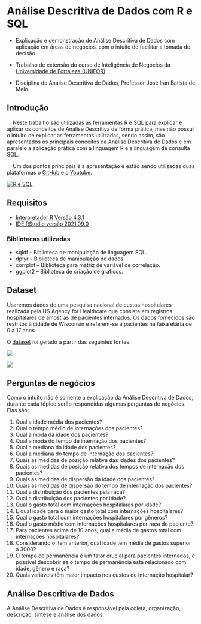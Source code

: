 # Análise Descritiva de Dados com R e SQL

- Explicação e demonstração de Análise Descritiva de Dados com aplicação em áreas de negócios, com o intuito de facilitar a tomada de decisão.
  
- Trabalho de extensão do curso de Inteligência de Negócios da [Universidade de Fortaleza (UNIFOR)](https://www.linkedin.com/school/uniforoficial/).

- Disciplina de Análise Descritiva de Dados, Professor José Iran Batista de Melo.

## Introdução

    Neste trabalho são utilizadas as ferramentas R e SQL para explicar e aplicar os conceitos de Análise Descritiva de forma prática, mas não possui o intuito de explicar as ferramentas utilizadas, sendo assim, são apresentados os principais conceitos da Análise Descritiva de Dados e em paralelo a aplicação prática com a linguagem R e a linguagem de consulta SQL.

    Um dos pontos principais é a apresentação e estão sendo utilizadas duas plataformas o [GitHub](https://github.com/NandesLima/analise-de-dados-com-r-e-sql) e o [Youtube](https://www.youtube.com/watch?v=Zf6rcv67bT4).

[![R e SQL](https://github.com/NandesLima/analise-de-dados-com-r-e-sql/blob/main/imagens/video-youtube.png)](https://www.youtube.com/watch?v=Zf6rcv67bT4)

## Requisitos

- [Interpretador R Versão 4.3.1](https://vps.fmvz.usp.br/CRAN)
- [IDE RStudio versão 2021.09.0](https://posit.co/blog/rstudio-2021.09.0-update-whats-new/)

### Bibliotecas utilizadas

- sqldf – Biblioteca de manipulação de linguagem SQL.
- dplyr – Biblioteca de manipulação de dados.
- corrplot – Biblioteca para matriz de variável de correlação.
- ggplot2 – Biblioteca de criação de gráficos.

## Dataset

  Usaremos dados de uma pesquisa nacional de custos hospitalares realizada pela US Agency for Healthcare que consiste em registros hospitalares de amostras de pacientes internados. Os dados fornecidos são restritos à cidade de Wisconsin e referem-se a pacientes na faixa etária de 0 a 17 anos.
  
  O [dataset](https://github.com/NandesLima/analise-de-dados-com-r-e-sql/blob/main/codigos-dataset/dataset.csv) foi gerado a partir das seguintes fontes:

[![](https://github.com/NandesLima/analise-de-dados-com-r-e-sql/blob/main/imagens/hospital-cost.jpg)](https://www.cms.gov/data-research/statistics-trends-and-reports/hospital-cost-report-public-use-file)

[![](https://github.com/NandesLima/analise-de-dados-com-r-e-sql/blob/main/imagens/data-gov.jpg)](https://healthdata.gov/)

## Perguntas de negócios

  Como o intuito não é somente a explicação da Análise Descritiva de Dados, durante cada tópico serão respondidas algumas perguntas de negócios. Elas são:

  1. Qual a idade média dos pacientes?
  2. Qual o tempo médio de internações dos pacientes?
  3. Qual a moda da idade dos pacientes?
  4. Qual a moda do tempo de internação dos pacientes?
  5. Qual a mediana da idade dos pacientes?
  6. Qual a mediana do tempo de internação dos pacientes?
  7. Quais as medidas de posição relativa das idades dos pacientes?
  8. Quais as medidas de posição relativa dos tempos de internação dos pacientes?
  9. Quais as medidas de dispersão da idade dos pacientes?
  10. Quais as medidas de dispersão do tempo de internação dos pacientes?
  11. Qual a distribuição dos pacientes pela raça?
  12. Qual a distribuição dos pacientes por idade?
  13. Qual o gasto total com internações hospitalares por idade?
  14. E qual idade gera o maior gasto total com internações hospitalares?
  15. Qual o gasto total com internações hospitalares por gêneros?
  16. Qual o gasto médio com internações hospitalares por raça do paciente?
  17. Para pacientes acima de 10 anos, qual a média de gastos total com internações hospitalares?
  18. Considerando o item anterior, qual idade tem média de gastos superior a 3000?
  19. O tempo de permanência é um fator crucial para pacientes internados, é possível descobrir se o tempo de permanência está relacionado com idade, gênero e raça?
  20. Quais variáveis têm maior impacto nos custos de internação hospitalar?
  

## Análise Descritiva de Dados

  A Análise Descritiva de Dados é responsável pela coleta, organização, descrição, síntese e análise dos dados.
